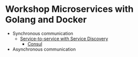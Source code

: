 # Workshop Microservices with Golang and Docker
* Synchronous communication
  * [Service-to-service with Service Discovery](https://github.com/up1/workshop-microservices-golang-2021/tree/main/sync/working-with-service-discovery)
    * [Consul](https://www.consul.io/)
* Asynchronous communication
